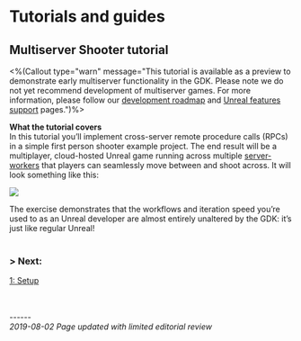 # Tutorials and guides
## Multiserver Shooter tutorial

<%(Callout type="warn" message="This tutorial is available as a preview to demonstrate early multiserver functionality in the GDK. Please note we do not yet recommend development of multiserver games. For more information, please follow our [development roadmap](https://github.com/spatialos/UnrealGDK/projects/1) and [Unreal features support]({{urlRoot}}/unreal-features-support) pages.")%>	

**What the tutorial covers**<br/>
In this tutorial you’ll implement cross-server remote procedure calls (RPCs) in a simple first person shooter example project. The end result will be a multiplayer, cloud-hosted Unreal game running across multiple [server-workers]({{urlRoot}}/content/glossary#inspector) that players can seamlessly move between and shoot across. It will look something like this:

![]({{assetRoot}}assets/tutorial/cross-server-shooting.gif)

The exercise demonstrates that the workflows and iteration speed you’re used to as an Unreal developer are almost entirely unaltered by the GDK: it’s just like regular Unreal!
</br>
</br>
### **> Next:** 
[1: Setup]({{urlRoot}}/content/tutorials/multiserver-shooter/tutorial-multiserver-setup)
<br/>
<br/>


<br/>------<br/>
_2019-08-02 Page updated with limited editorial review_